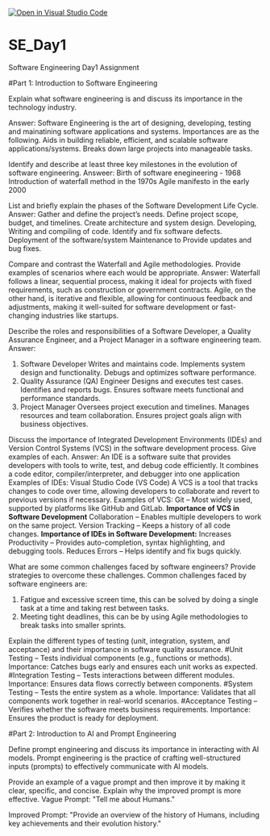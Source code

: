 [![Open in Visual Studio Code](https://classroom.github.com/assets/open-in-vscode-2e0aaae1b6195c2367325f4f02e2d04e9abb55f0b24a779b69b11b9e10269abc.svg)](https://classroom.github.com/online_ide?assignment_repo_id=18376798&assignment_repo_type=AssignmentRepo)
# SE_Day1
Software Engineering Day1 Assignment

#Part 1: Introduction to Software Engineering

Explain what software engineering is and discuss its importance in the technology industry.

Answer: Software Engineering is the art of designing, developing, testing and mainatining software applications and systems. 
Importances are as the following.
Aids in building reliable, efficient, and scalable software applications/systems.
Breaks down large projects into manageable tasks.

Identify and describe at least three key milestones in the evolution of software engineering.
Answeer: Birth of software enegineering - 1968
         Introduction of waterfall method in the 1970s
         Agile manifesto in the early 2000


List and briefly explain the phases of the Software Development Life Cycle.
Answer:
Gather and define the project’s needs.
Define project scope, budget, and timelines.
Create architecture and system design.
Developing, Writing and compiling of code.
Identify and fix software defects.
Deployment of the software/system
Maintenance to Provide updates and bug fixes.


Compare and contrast the Waterfall and Agile methodologies. Provide examples of scenarios where each would be appropriate.
Answer: Waterfall follows a linear, sequential process, making it ideal for projects with fixed requirements, such as construction or government contracts. Agile, on the other hand, is iterative and flexible, allowing for continuous feedback and adjustments, making it well-suited for software development or fast-changing industries like startups.

Describe the roles and responsibilities of a Software Developer, a Quality Assurance Engineer, and a Project Manager in a software engineering team.
Answer:
1. Software Developer
Writes and maintains code.
Implements system design and functionality.
Debugs and optimizes software performance.
2. Quality Assurance (QA) Engineer
Designs and executes test cases.
Identifies and reports bugs.
Ensures software meets functional and performance standards.
3. Project Manager
Oversees project execution and timelines.
Manages resources and team collaboration.
Ensures project goals align with business objectives.


Discuss the importance of Integrated Development Environments (IDEs) and Version Control Systems (VCS) in the software development process. Give examples of each.
Answer: An IDE is a software suite that provides developers with tools to write, test, and debug code efficiently. It combines a code editor, compiler/interpreter, and debugger into one application
        Examples of IDEs:
        Visual Studio Code (VS Code) 
    A VCS is a tool that tracks changes to code over time, allowing developers to collaborate and revert to previous versions if necessary.
    Examples of VCS:
    Git – Most widely used, supported by platforms like GitHub and GitLab.
**Importance of VCS in Software Development**
Collaboration – Enables multiple developers to work on the same project.
Version Tracking – Keeps a history of all code changes.
**Importance of IDEs in Software Development:**
Increases Productivity – Provides auto-completion, syntax highlighting, and debugging tools.
Reduces Errors – Helps identify and fix bugs quickly.

What are some common challenges faced by software engineers? Provide strategies to overcome these challenges.
Common challenges faced by software engineers are:
1. Fatigue and excessive screen time, this can be solved by doing a single task at a time and taking rest between tasks.
2. Meeting tight deadlines, this can be by using Agile methodologies to break tasks into smaller sprints.

Explain the different types of testing (unit, integration, system, and acceptance) and their importance in software quality assurance.
#Unit Testing – Tests individual components (e.g., functions or methods).
Importance: Catches bugs early and ensures each unit works as expected.
#Integration Testing – Tests interactions between different modules.
Importance: Ensures data flows correctly between components.
#System Testing – Tests the entire system as a whole.
Importance: Validates that all components work together in real-world scenarios.
#Acceptance Testing – Verifies whether the software meets business requirements.
Importance: Ensures the product is ready for deployment.

#Part 2: Introduction to AI and Prompt Engineering


Define prompt engineering and discuss its importance in interacting with AI models.
Prompt engineering is the practice of crafting well-structured inputs (prompts) to effectively communicate with AI models.

Provide an example of a vague prompt and then improve it by making it clear, specific, and concise. Explain why the improved prompt is more effective.
Vague Prompt:
"Tell me about Humans."

Improved Prompt:
"Provide an overview of the history of Humans, including key achievements and their evolution history."
